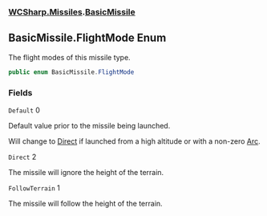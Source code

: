 ### [WCSharp.Missiles](WCSharp.Missiles.md 'WCSharp.Missiles').[BasicMissile](WCSharp.Missiles.BasicMissile.md 'WCSharp.Missiles.BasicMissile')

## BasicMissile.FlightMode Enum

The flight modes of this missile type.

```csharp
public enum BasicMissile.FlightMode
```
### Fields

<a name='WCSharp.Missiles.BasicMissile.FlightMode.Default'></a>

`Default` 0

Default value prior to the missile being launched.  
  
Will change to [Direct](WCSharp.Missiles.BasicMissile.FlightMode.md#WCSharp.Missiles.BasicMissile.FlightMode.Direct 'WCSharp.Missiles.BasicMissile.FlightMode.Direct') if launched from a high altitude or with a non-zero [Arc](WCSharp.Missiles.BasicMissile.Arc.md 'WCSharp.Missiles.BasicMissile.Arc').

<a name='WCSharp.Missiles.BasicMissile.FlightMode.Direct'></a>

`Direct` 2

The missile will ignore the height of the terrain.

<a name='WCSharp.Missiles.BasicMissile.FlightMode.FollowTerrain'></a>

`FollowTerrain` 1

The missile will follow the height of the terrain.